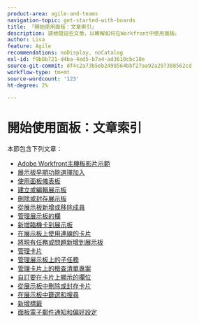 ```yaml
---
product-area: agile-and-teams
navigation-topic: get-started-with-boards
title: 「開始使用面板：文章索引」
description: 請檢閱這些文章，以瞭解如何在Workfront中使用面板。
author: Lisa
feature: Agile
recommendations: noDisplay, noCatalog
exl-id: f9b8b721-d4ba-4ed5-b7a4-ad3610cbc18e
source-git-commit: df4c2a73b5eb2498564bbf27aa92a297388562cd
workflow-type: tm+mt
source-wordcount: '123'
ht-degree: 2%

---
```


# 開始使用面板：文章索引

<!-- Audited: 12/2023 -->

本節包含下列文章：

* [Adobe Workfront主機板影片示範](/help/quicksilver/agile/get-started-with-boards/boards-video-demonstrations.md)
* [展示板早期功能選擇加入](../../agile/get-started-with-boards/boards-early-feature-opt-in.md)
* [使用面板儀表板](../../agile/get-started-with-boards/use-boards-page.md)
* [建立或編輯展示板](../../agile/get-started-with-boards/create-edit-board.md)
* [刪除或封存展示板](/help/quicksilver/agile/get-started-with-boards/delete-archive-board.md)
* [從展示板新增或移除成員](../../agile/get-started-with-boards/add-members-to-board.md)
* [管理展示板的欄](../../agile/get-started-with-boards/manage-board-columns.md)
* [新增臨機卡到展示板](../../agile/get-started-with-boards/add-card-to-board.md)
* [在展示板上使用連線的卡片](/help/quicksilver/agile/get-started-with-boards/connected-cards.md)
* [將現有任務或問題新增到展示板](/help/quicksilver/agile/get-started-with-boards/add-card-from-list-to-board.md)
* [管理卡片](../../agile/get-started-with-boards/move-board-items.md)
* [管理展示板上的子任務](/help/quicksilver/agile/get-started-with-boards/manage-subtasks-on-boards.md)
* [管理卡片上的檢查清單專案](/help/quicksilver/agile/get-started-with-boards/manage-checklist-items.md)
* [自訂要在卡片上顯示的欄位](/help/quicksilver/agile/get-started-with-boards/customize-fields-on-card.md)
* [從展示板中刪除或封存卡片](../../agile/get-started-with-boards/delete-board-items.md)
* [在展示板中篩選和搜尋](../../agile/get-started-with-boards/filter-search-in-board.md)
* [新增標籤](../../agile/get-started-with-boards/add-tags.md)
* [面板電子郵件通知和偏好設定](/help/quicksilver/agile/get-started-with-boards/boards-emails.md)
